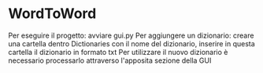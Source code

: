 # WordToWord
Per eseguire il progetto: avviare gui.py
Per aggiungere un dizionario: creare una cartella dentro Dictionaries con il nome del dizionario, inserire in questa cartella il dizionario in formato txt
Per utilizzare il nuovo dizionario è necessario processarlo attraverso l'apposita sezione della GUI
